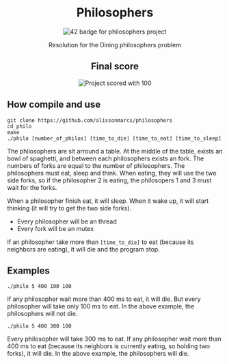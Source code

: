 <div align="center">
	<h1>Philosophers</h1>
	<img src="https://i.imgur.com/LMdXWVp.png" alt="42 badge for philosophers project"/>
	<p align="center"> Resolution for the Dining philosophers problem </p>
</div>

<div align="center">
	<h2>Final score</h2>
	<img src="https://i.imgur.com/wGxDHM0.png" alt="Project scored with 100">
</div>

## How compile and use

```shell
git clone https://github.com/alissonmarcs/philosophers
cd philo
make
./philo [number_of_philos] [time_to_die] [time_to_eat] [time_to_sleep]
```

The philosophers are sit arround a table. At the middle of the table, exists an bowl of spaghetti, and between
each philosophers exists an fork. The numbers of forks are equal to the number of philosophers. The
philosophers must eat, sleep and think. When eating, they will use the two side forks, so if the philosopher 2
is eating, the philosopers 1 and 3 must wait for the forks.

When a philosopher finish eat, it will sleep. When it wake up, it will start thinking (it will try to get the
two side forks).

- Every philosopher will be an thread
- Every fork will be an mutex

If an philosopher take more than `[time_to_die]` to eat (because its neighbors are eating), it will die and
the program stop.

## Examples


```shell
./philo 5 400 100 100
```

If any philosopher wait more than 400 ms to eat, it will die. But every philosopher will take only 100 ms to eat.
In the above example, the philosophers will not die.

```shell
./philo 5 400 300 100
```

Every philosopher will take 300 ms to eat. If any philosopher wait more than 400 ms to eat
(because its neighbors is currently eating, so holding two forks), it will die. In the above example, the
philosophers will die.
